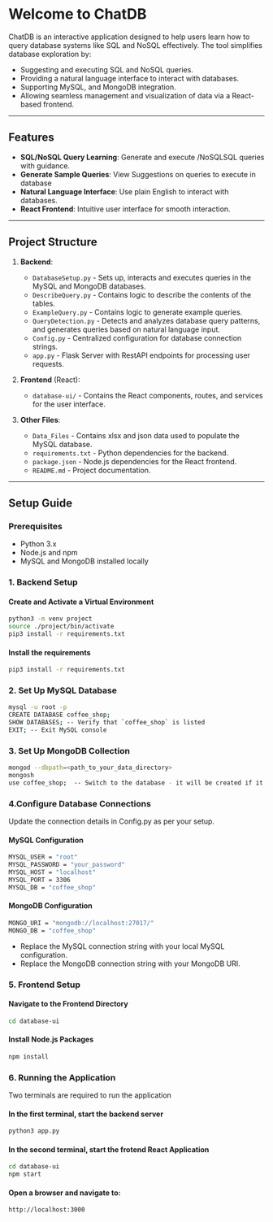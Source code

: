 # Welcome to ChatDB

ChatDB is an interactive application designed to help users learn how to query database systems like SQL and NoSQL effectively. The tool simplifies database exploration by:  
- Suggesting and executing SQL and NoSQL queries.  
- Providing a natural language interface to interact with databases.  
- Supporting MySQL, and MongoDB integration.  
- Allowing seamless management and visualization of data via a React-based frontend.  

---

## Features  
- **SQL/NoSQL Query Learning**: Generate and execute /NoSQLSQL queries with guidance.  
- **Generate Sample Queries**: View Suggestions on queries to execute in database
- **Natural Language Interface**: Use plain English to interact with databases.
- **React Frontend**: Intuitive user interface for smooth interaction.  

---
## Project Structure 

1. **Backend**:    
   - `DatabaseSetup.py` - Sets up, interacts and executes queries in the MySQL and MongoDB databases.  
   - `DescribeQuery.py` - Contains logic to describe the contents of the tables.  
   - `ExampleQuery.py` - Contains logic to generate example queries.  
   - `QueryDetection.py` - Detects and analyzes database query patterns, and generates queries based on natural language input.  
   - `Config.py` - Centralized configuration for database connection strings.  
   - `app.py` - Flask Server with RestAPI endpoints for processing user requests.  


2. **Frontend** (React):  
   - `database-ui/` - Contains the React components, routes, and services for the user interface.  


3. **Other Files**:  
   - `Data_Files` - Contains xlsx and json data used to populate the MySQL database.  
   - `requirements.txt` - Python dependencies for the backend.  
   - `package.json` - Node.js dependencies for the React frontend.  
   - `README.md` - Project documentation.  


---

## Setup Guide  

### Prerequisites 
- Python 3.x  
- Node.js and npm  
- MySQL and MongoDB installed locally  

### 1. Backend Setup  

#### Create and Activate a Virtual Environment  
```bash
python3 -m venv project
source ./project/bin/activate
pip3 install -r requirements.txt
```

#### Install the requirements
```bash
pip3 install -r requirements.txt
```

### 2. Set Up MySQL Database
```bash
mysql -u root -p  
CREATE DATABASE coffee_shop;  
SHOW DATABASES; -- Verify that `coffee_shop` is listed  
EXIT; -- Exit MySQL console 
```

### 3. Set Up MongoDB Collection

```bash
mongod --dbpath=<path_to_your_data_directory>  
mongosh  
use coffee_shop;  -- Switch to the database - it will be created if it doesn't exist  
```

### 4.Configure Database Connections

Update the connection details in Config.py as per your setup.

#### MySQL Configuration
```bash
MYSQL_USER = "root"  
MYSQL_PASSWORD = "your_password"  
MYSQL_HOST = "localhost"  
MYSQL_PORT = 3306  
MYSQL_DB = "coffee_shop"  
```

#### MongoDB Configuration  
```bash
MONGO_URI = "mongodb://localhost:27017/"  
MONGO_DB = "coffee_shop"
```

- Replace the MySQL connection string with your local MySQL configuration.
- Replace the MongoDB connection string with your MongoDB URI.


### 5. Frontend Setup 

#### Navigate to the Frontend Directory
```bash
cd database-ui
```

#### Install Node.js Packages
```bash
npm install
```

### 6. Running the Application
Two terminals are required to run the application

#### In the first terminal, start the backend server
```bash
python3 app.py 
```

#### In the second terminal, start the frotend React Application
```bash
cd database-ui
npm start 
```

#### Open a browser and navigate to:
```bash
http://localhost:3000  
```